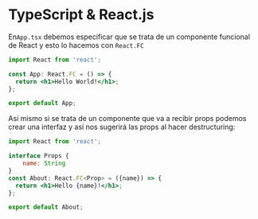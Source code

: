 # TypeScript & React.js
En`App.tsx` debemos especificar que se trata de un componente funcional de React y esto lo hacemos con `React.FC`
```jsx
import React from 'react';

const App: React.FC = () => {
  return <h1>Hello World!</h1>;
};

export default App;
```

Así mismo si se trata de un componente que va a recibir props  podemos crear una interfaz y así nos sugerirá las props al hacer destructuring:
```jsx
import React from 'react';

interface Props {
	name: String
}
const About: React.FC<Prop> = ({name}) => {
  return <h1>Hello {name}!</h1>;
};

export default About;
```